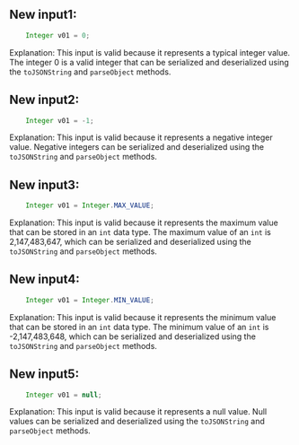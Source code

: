 ## New input1:
```java
    Integer v01 = 0;
```
Explanation: This input is valid because it represents a typical integer value. The integer 0 is a valid integer that can be serialized and deserialized using the `toJSONString` and `parseObject` methods.

## New input2:
```java
    Integer v01 = -1;
```
Explanation: This input is valid because it represents a negative integer value. Negative integers can be serialized and deserialized using the `toJSONString` and `parseObject` methods.

## New input3:
```java
    Integer v01 = Integer.MAX_VALUE;
```
Explanation: This input is valid because it represents the maximum value that can be stored in an `int` data type. The maximum value of an `int` is 2,147,483,647, which can be serialized and deserialized using the `toJSONString` and `parseObject` methods.

## New input4:
```java
    Integer v01 = Integer.MIN_VALUE;
```
Explanation: This input is valid because it represents the minimum value that can be stored in an `int` data type. The minimum value of an `int` is -2,147,483,648, which can be serialized and deserialized using the `toJSONString` and `parseObject` methods.

## New input5:
```java
    Integer v01 = null;
```
Explanation: This input is valid because it represents a null value. Null values can be serialized and deserialized using the `toJSONString` and `parseObject` methods.
